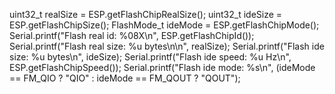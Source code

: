 uint32_t realSize = ESP.getFlashChipRealSize();
uint32_t ideSize = ESP.getFlashChipSize();
FlashMode_t ideMode = ESP.getFlashChipMode();
Serial.printf("Flash real id: %08X\n", ESP.getFlashChipId());
Serial.printf("Flash real size: %u bytes\n\n", realSize);
Serial.printf("Flash ide size: %u bytes\n", ideSize);
Serial.printf("Flash ide speed: %u Hz\n", ESP.getFlashChipSpeed());
Serial.printf("Flash ide mode: %s\n", (ideMode == FM_QIO ? "QIO" : ideMode == FM_QOUT ? "QOUT");
